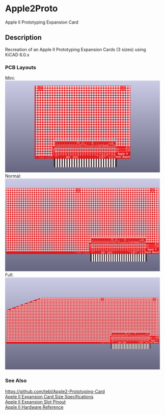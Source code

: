 # Apple2Proto
Apple II Prototyping Expansion Card

## Description
Recreation of an Apple II Prototyping Expansion Cards (3 sizes) using KiCAD 6.0.x

### PCB Layouts
Mini:
![A2mini Board Image](Apple2ProtoMini.png "Apple II Prototyping Expansion Card (mini version)")
Normal:
![A2norm Board Image](Apple2ProtoNorm.png "Apple II Prototyping Expansion Card (normal version)")
Full:
![A2full Board Image](Apple2ProtoFull.png "Apple II Prototyping Expansion Card (full version)")

### See Also
https://github.com/tebl/Apple2-Prototyping-Card <br />
[Apple II Expansion Card Size Specifications](https://github.com/ayourk/Apple2Proto/blob/master/docs/Apple_II_ExpansionCard_Spec.txt) <br />
[Apple II Expansion Slot Pinout](https://github.com/ayourk/Apple2Proto/blob/master/docs/Apple_II_ExpansionCard_Spec.txt) <br />
[Apple II Hardware Reference](https://github.com/ayourk/Apple2Proto/blob/master/docs/Apple_II_ExpansionCard_Spec.txt) <br />

